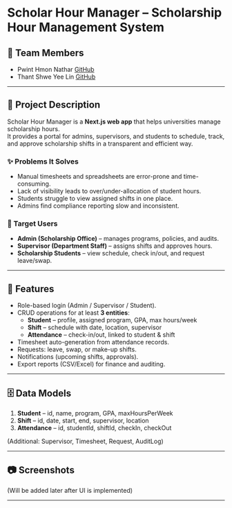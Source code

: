 # Scholar Hour Manager – Scholarship Hour Management System

## 👥 Team Members
- Pwint Hmon Nathar [GitHub](https://github.com/PwintHmonNathar18)
- Thant Shwe Yee Lin [GitHub](https://github.com/ThantShweYeeLin)

---

## 📖 Project Description
Scholar Hour Manager is a **Next.js web app** that helps universities manage scholarship hours.  
It provides a portal for admins, supervisors, and students to schedule, track, and approve scholarship shifts in a transparent and efficient way.

### ✨ Problems It Solves
- Manual timesheets and spreadsheets are error-prone and time-consuming.  
- Lack of visibility leads to over/under-allocation of student hours.  
- Students struggle to view assigned shifts in one place.  
- Admins find compliance reporting slow and inconsistent.  

### 🎯 Target Users
- **Admin (Scholarship Office)** – manages programs, policies, and audits.  
- **Supervisor (Department Staff)** – assigns shifts and approves hours.  
- **Scholarship Students** – view schedule, check in/out, and request leave/swap.  

---

## 🔧 Features
- Role-based login (Admin / Supervisor / Student).  
- CRUD operations for at least **3 entities**:
  - **Student** – profile, assigned program, GPA, max hours/week  
  - **Shift** – schedule with date, location, supervisor  
  - **Attendance** – check-in/out, linked to student & shift  
- Timesheet auto-generation from attendance records.  
- Requests: leave, swap, or make-up shifts.  
- Notifications (upcoming shifts, approvals).  
- Export reports (CSV/Excel) for finance and auditing.  

---

## 🗄️ Data Models
1. **Student** – id, name, program, GPA, maxHoursPerWeek  
2. **Shift** – id, date, start, end, supervisor, location  
3. **Attendance** – id, studentId, shiftId, checkIn, checkOut  

(Additional: Supervisor, Timesheet, Request, AuditLog)

---

## 📷 Screenshots
(Will be added later after UI is implemented)

---
